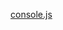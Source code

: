 <a href="javascript:(function(d){var%20s=d.createElement('script');s.src='http://github.com/NV/console.js/raw/master/console.js';(d.body||d.documentElement).appendChild(s)})(document)">console.js</a>
